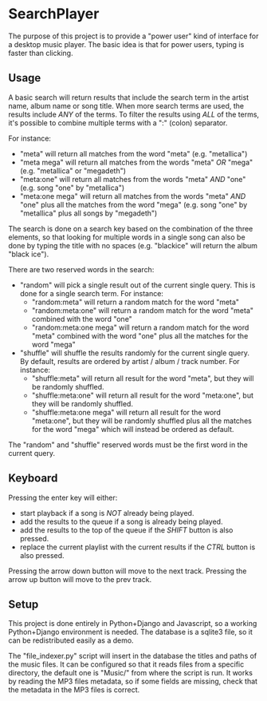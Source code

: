 # SearchPlayer

The purpose of this project is to provide a "power user" kind of interface for a desktop music player.
The basic idea is that for power users, typing is faster than clicking.

## Usage

A basic search will return results that include the search term in the artist name, album name or song title.
When more search terms are used, the results include *ANY* of the terms.
To filter the results using *ALL* of the terms, it's possible to combine multiple terms with a ":" (colon) separator.

For instance:
  - "meta" will return all matches from the word "meta" (e.g. "metallica")
  - "meta mega" will return all matches from the words "meta" *OR* "mega" (e.g. "metallica" or "megadeth")
  - "meta:one" will return all matches from the words "meta" *AND* "one" (e.g. song "one" by "metallica")
  - "meta:one mega" will return all matches from the words "meta" *AND* "one" plus all the matches from the word "mega" (e.g. song "one" by "metallica" plus all songs by "megadeth")

The search is done on a search key based on the combination of the three elements, so that looking for multiple words
in a single song can also be done by typing the title with no spaces (e.g. "blackice" will return the album "black ice").

There are two reserved words in the search:
  - "random" will pick a single result out of the current single query. This is done for a single search term. For instance:
    - "random:meta" will return a random match for the word "meta"
    - "random:meta:one" will return a random match for the word "meta" combined with the word "one"
    - "random:meta:one mega" will return a random match for the word "meta" combined with the word "one" plus all the matches for the word "mega"
  - "shuffle" will shuffle the results randomly for the current single query. By default, results are ordered by artist / album / track number. For instance:
    - "shuffle:meta" will return all result for the word "meta", but they will be randomly shuffled.
    - "shuffle:meta:one" will return all result for the word "meta:one", but they will be randomly shuffled.
    - "shuffle:meta:one mega" will return all result for the word "meta:one", but they will be randomly shuffled plus all the matches for the word "mega" which will instead be ordered as default.

The "random" and "shuffle" reserved words must be the first word in the current query.

## Keyboard

Pressing the enter key will either:
  - start playback if a song is *NOT* already being played.
  - add the results to the queue if a song is already being played.
  - add the results to the top of the queue if the *SHIFT* button is also pressed.
  - replace the current playlist with the current results if the *CTRL* button is also pressed.

Pressing the arrow down button will move to the next track.
Pressing the arrow up button will move to the prev track.

## Setup

This project is done entirely in Python+Django and Javascript, so a working Python+Django environment is needed.
The database is a sqlite3 file, so it can be redistributed easily as a demo.

The "file_indexer.py" script will insert in the database the titles and paths of the music files.
It can be configured so that it reads files from a specific directory, the default one is "Music/" from where the script is run.
It works by reading the MP3 files metadata, so if some fields are missing, check that the metadata in the MP3 files is correct.


